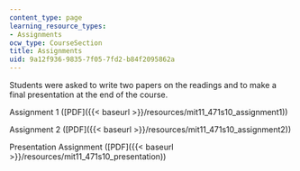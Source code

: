 ```yaml
---
content_type: page
learning_resource_types:
- Assignments
ocw_type: CourseSection
title: Assignments
uid: 9a12f936-9835-7f05-7fd2-b84f2095862a
---
```


Students were asked to write two papers on the readings and to make a final presentation at the end of the course.

Assignment 1 ([PDF]({{< baseurl >}}/resources/mit11_471s10_assignment1))

Assignment 2 ([PDF]({{< baseurl >}}/resources/mit11_471s10_assignment2))

Presentation Assignment ([PDF]({{< baseurl >}}/resources/mit11_471s10_presentation))